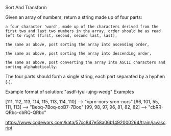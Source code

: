 Sort And Transform

Given an array of numbers, return a string made up of four parts:

    a four character 'word', made up of the characters derived from the first two and last two numbers in the array. order should be as read left to right (first, second, second last, last),

    the same as above, post sorting the array into ascending order,

    the same as above, post sorting the array into descending order,

    the same as above, post converting the array into ASCII characters and sorting alphabetically.

The four parts should form a single string, each part separated by a hyphen (-).

Example format of solution: "asdf-tyui-ujng-wedg"
Examples

[111, 112, 113, 114, 115, 113, 114, 110]  -->  "oprn-nors-sron-nors"
[66, 101, 55, 111, 113]                   -->  "Beoq-7Boq-qoB7-7Boq"
[99, 98, 97, 96, 81, 82, 82]              -->  "cbRR-QRbc-cbRQ-QRbc"


https://www.codewars.com/kata/57cc847e58a06b1492000264/train/javascript